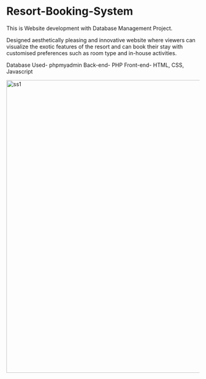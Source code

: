 # Resort-Booking-System

This is Website development with Database Management Project.

Designed aesthetically pleasing and innovative website where viewers can visualize the exotic features of the resort and can book their stay with customised preferences 
such as room type and in-house activities.

Database Used- phpmyadmin
Back-end- PHP
Front-end- HTML, CSS, Javascript


<img width="765" alt="ss1" src="https://github.com/dekshitha/Resort-Booking-System/assets/53999141/845323dd-a118-48a7-806f-884dfa459381">
